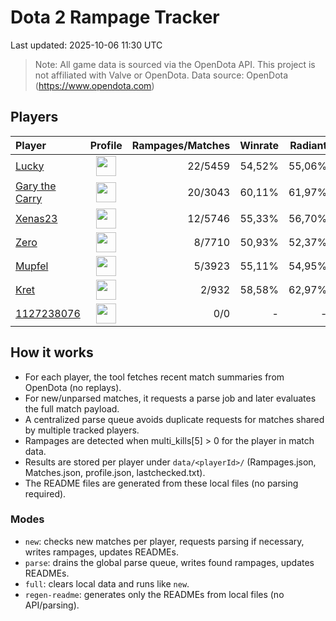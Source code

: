 # Dota 2 Rampage Tracker
Last updated: 2025-10-06 11:30 UTC

> Note: All game data is sourced via the OpenDota API. This project is not affiliated with Valve or OpenDota.
> Data source: OpenDota (https://www.opendota.com)

## Players

| Player | Profile | Rampages/Matches | Winrate | Radiant | Dire | Rampages |
|:-------|:-------:|------------------:|--------:|--------:|-----:|:---------|
| [Lucky](Players/308948139/README.md) | <img src="https://avatars.steamstatic.com/1191c81a57194f64acfcda94f0fd0cb94e92eff7_full.jpg" width="32" height="32"/> | 22/5459 | 54,52% | 55,06% | 53,98% | [View](Players/308948139/Rampages.md) |
| [Gary the Carry](Players/169325410/README.md) | <img src="https://avatars.steamstatic.com/23f8ee4662d83a5959ef06b8cf948d66955997cc_full.jpg" width="32" height="32"/> | 20/3043 | 60,11% | 61,97% | 58,23% | [View](Players/169325410/Rampages.md) |
| [Xenas23](Players/181342370/README.md) | <img src="https://avatars.steamstatic.com/16392e7c2bf30770c48c4b989eef4a19f237d548_full.jpg" width="32" height="32"/> | 12/5746 | 55,33% | 56,70% | 53,93% | [View](Players/181342370/Rampages.md) |
| [Zero](Players/183063377/README.md) | <img src="https://avatars.steamstatic.com/c0a975434fc5b15f662cbe8214fc898c493b55ea_full.jpg" width="32" height="32"/> | 8/7710 | 50,93% | 52,37% | 49,44% | [View](Players/183063377/Rampages.md) |
| [Mupfel](Players/131232145/README.md) | <img src="https://avatars.steamstatic.com/5975408a7d136abfeb6160943f0db7743d542d54_full.jpg" width="32" height="32"/> | 5/3923 | 55,11% | 54,95% | 55,27% | [View](Players/131232145/Rampages.md) |
| [Kret](Players/226354794/README.md) | <img src="https://avatars.steamstatic.com/c0710d11651022f0fbcd99159677a7acfc6e6a18_full.jpg" width="32" height="32"/> | 2/932 | 58,58% | 62,97% | 53,96% | [View](Players/226354794/Rampages.md) |
| [1127238076](Players/1127238076/README.md) | <img src="https://www.opendota.com/assets/images/dota2/rpg/portraits/default.png" width="32" height="32"/> | 0/0 | - | - | - | [View](Players/1127238076/Rampages.md) |

## How it works

- For each player, the tool fetches recent match summaries from OpenDota (no replays).
- For new/unparsed matches, it requests a parse job and later evaluates the full match payload.
- A centralized parse queue avoids duplicate requests for matches shared by multiple tracked players.
- Rampages are detected when multi_kills[5] > 0 for the player in match data.
- Results are stored per player under `data/<playerId>/` (Rampages.json, Matches.json, profile.json, lastchecked.txt).
- The README files are generated from these local files (no parsing required). 

### Modes
- `new`: checks new matches per player, requests parsing if necessary, writes rampages, updates READMEs.
- `parse`: drains the global parse queue, writes found rampages, updates READMEs.
- `full`: clears local data and runs like `new`.
- `regen-readme`: generates only the READMEs from local files (no API/parsing).

